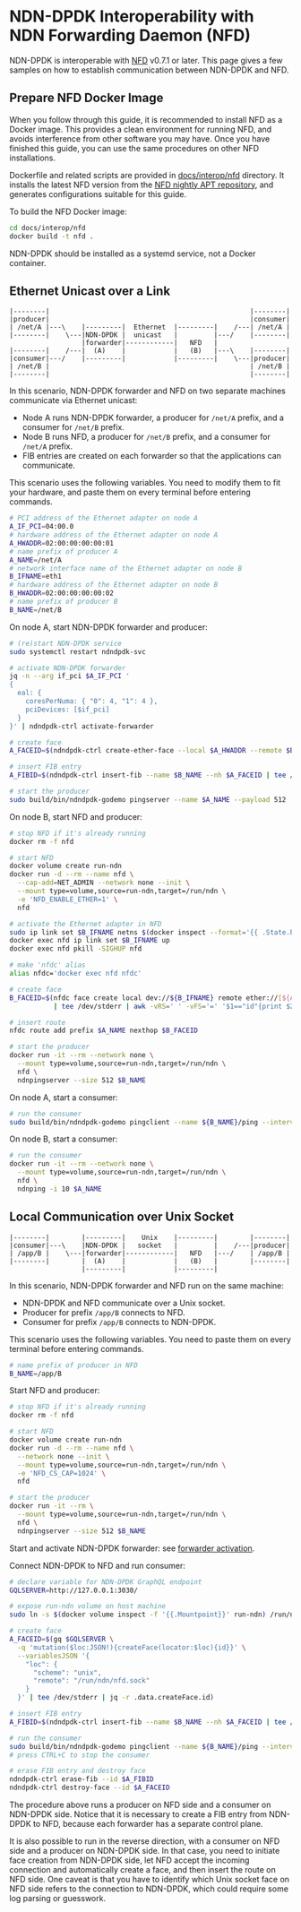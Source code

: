 # NDN-DPDK Interoperability with NDN Forwarding Daemon (NFD)

NDN-DPDK is interoperable with [NFD](https://named-data.net/doc/NFD/) v0.7.1 or later.
This page gives a few samples on how to establish communication between NDN-DPDK and NFD.

## Prepare NFD Docker Image

When you follow through this guide, it is recommended to install NFD as a Docker image.
This provides a clean environment for running NFD, and avoids interference from other software you may have.
Once you have finished this guide, you can use the same procedures on other NFD installations.

Dockerfile and related scripts are provided in [docs/interop/nfd](nfd) directory.
It installs the latest NFD version from the [NFD nightly APT repository](https://nfd-nightly.ndn.today/), and generates configurations suitable for this guide.

To build the NFD Docker image:

```bash
cd docs/interop/nfd
docker build -t nfd .
```

NDN-DPDK should be installed as a systemd service, not a Docker container.

## Ethernet Unicast over a Link

```text
|--------|                                                  |--------|
|producer|                                                  |consumer|
| /net/A |---\    |---------|  Ethernet  |---------|    /---| /net/A |
|--------|    \---|NDN-DPDK |  unicast   |         |---/    |--------|
                  |forwarder|------------|   NFD   |
|--------|    /---|  (A)    |            |   (B)   |---\    |--------|
|consumer|---/    |---------|            |---------|    \---|producer|
| /net/B |                                                  | /net/B |
|--------|                                                  |--------|
```

In this scenario, NDN-DPDK forwarder and NFD on two separate machines communicate via Ethernet unicast:

* Node A runs NDN-DPDK forwarder, a producer for `/net/A` prefix, and a consumer for `/net/B` prefix.
* Node B runs NFD, a producer for `/net/B` prefix, and a consumer for `/net/A` prefix.
* FIB entries are created on each forwarder so that the applications can communicate.

This scenario uses the following variables.
You need to modify them to fit your hardware, and paste them on every terminal before entering commands.

```bash
# PCI address of the Ethernet adapter on node A
A_IF_PCI=04:00.0
# hardware address of the Ethernet adapter on node A
A_HWADDR=02:00:00:00:00:01
# name prefix of producer A
A_NAME=/net/A
# network interface name of the Ethernet adapter on node B
B_IFNAME=eth1
# hardware address of the Ethernet adapter on node B
B_HWADDR=02:00:00:00:00:02
# name prefix of producer B
B_NAME=/net/B
```

On node A, start NDN-DPDK forwarder and producer:

```bash
# (re)start NDN-DPDK service
sudo systemctl restart ndndpdk-svc

# activate NDN-DPDK forwarder
jq -n --arg if_pci $A_IF_PCI '
{
  eal: {
    coresPerNuma: { "0": 4, "1": 4 },
    pciDevices: [$if_pci]
  }
}' | ndndpdk-ctrl activate-forwarder

# create face
A_FACEID=$(ndndpdk-ctrl create-ether-face --local $A_HWADDR --remote $B_HWADDR | tee /dev/stderr | jq -r .id)

# insert FIB entry
A_FIBID=$(ndndpdk-ctrl insert-fib --name $B_NAME --nh $A_FACEID | tee /dev/stderr | jq -r .id)

# start the producer
sudo build/bin/ndndpdk-godemo pingserver --name $A_NAME --payload 512
```

On node B, start NFD and producer:

```bash
# stop NFD if it's already running
docker rm -f nfd

# start NFD
docker volume create run-ndn
docker run -d --rm --name nfd \
  --cap-add=NET_ADMIN --network none --init \
  --mount type=volume,source=run-ndn,target=/run/ndn \
  -e 'NFD_ENABLE_ETHER=1' \
  nfd

# activate the Ethernet adapter in NFD
sudo ip link set $B_IFNAME netns $(docker inspect --format='{{ .State.Pid }}' nfd)
docker exec nfd ip link set $B_IFNAME up
docker exec nfd pkill -SIGHUP nfd

# make 'nfdc' alias
alias nfdc='docker exec nfd nfdc'

# create face
B_FACEID=$(nfdc face create local dev://${B_IFNAME} remote ether://[${A_HWADDR}] persistency permanent \
           | tee /dev/stderr | awk -vRS=' ' -vFS='=' '$1=="id"{print $2}')

# insert route
nfdc route add prefix $A_NAME nexthop $B_FACEID

# start the producer
docker run -it --rm --network none \
  --mount type=volume,source=run-ndn,target=/run/ndn \
  nfd \
  ndnpingserver --size 512 $B_NAME
```

On node A, start a consumer:

```bash
# run the consumer
sudo build/bin/ndndpdk-godemo pingclient --name ${B_NAME}/ping --interval 10ms
```

On node B, start a consumer:

```bash
# run the consumer
docker run -it --rm --network none \
  --mount type=volume,source=run-ndn,target=/run/ndn \
  nfd \
  ndnping -i 10 $A_NAME
```

## Local Communication over Unix Socket

```text
|--------|        |---------|    Unix    |---------|        |--------|
|consumer|---\    |NDN-DPDK |   socket   |         |    /---|producer|
| /app/B |    \---|forwarder|------------|   NFD   |---/    | /app/B |
|--------|        |  (A)    |            |   (B)   |        |--------|
                  |---------|            |---------|
```

In this scenario, NDN-DPDK forwarder and NFD run on the same machine:

* NDN-DPDK and NFD communicate over a Unix socket.
* Producer for prefix `/app/B` connects to NFD.
* Consumer for prefix `/app/B` connects to NDN-DPDK.

This scenario uses the following variables.
You need to paste them on every terminal before entering commands.

```bash
# name prefix of producer in NFD
B_NAME=/app/B
```

Start NFD and producer:

```bash
# stop NFD if it's already running
docker rm -f nfd

# start NFD
docker volume create run-ndn
docker run -d --rm --name nfd \
  --network none --init \
  --mount type=volume,source=run-ndn,target=/run/ndn \
  -e 'NFD_CS_CAP=1024' \
  nfd

# start the producer
docker run -it --rm \
  --mount type=volume,source=run-ndn,target=/run/ndn \
  nfd \
  ndnpingserver --size 512 $B_NAME
```

Start and activate NDN-DPDK forwarder: see [forwarder activation](../forwarder.md).

Connect NDN-DPDK to NFD and run consumer:

```bash
# declare variable for NDN-DPDK GraphQL endpoint
GQLSERVER=http://127.0.0.1:3030/

# expose run-ndn volume on host machine
sudo ln -s $(docker volume inspect -f '{{.Mountpoint}}' run-ndn) /run/ndn

# create face
A_FACEID=$(gq $GQLSERVER \
  -q 'mutation($loc:JSON!){createFace(locator:$loc){id}}' \
  --variablesJSON '{
    "loc": {
      "scheme": "unix",
      "remote": "/run/ndn/nfd.sock"
    }
  }' | tee /dev/stderr | jq -r .data.createFace.id)

# insert FIB entry
A_FIBID=$(ndndpdk-ctrl insert-fib --name $B_NAME --nh $A_FACEID | tee /dev/stderr | jq -r .id)

# run the consumer
sudo build/bin/ndndpdk-godemo pingclient --name ${B_NAME}/ping --interval 10ms
# press CTRL+C to stop the consumer

# erase FIB entry and destroy face
ndndpdk-ctrl erase-fib --id $A_FIBID
ndndpdk-ctrl destroy-face --id $A_FACEID
```

The procedure above runs a producer on NFD side and a consumer on NDN-DPDK side.
Notice that it is necessary to create a FIB entry from NDN-DPDK to NFD, because each forwarder has a separate control plane.

It is also possible to run in the reverse direction, with a consumer on NFD side and a producer on NDN-DPDK side.
In that case, you need to initiate face creation from NDN-DPDK side, let NFD accept the incoming connection and automatically create a face, and then insert the route on NFD side.
One caveat is that you have to identify which Unix socket face on NFD side refers to the connection to NDN-DPDK, which could require some log parsing or guesswork.
